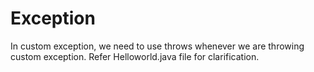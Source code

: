 # Exception
In custom exception, we need to use throws whenever we are throwing custom exception. Refer Helloworld.java file for clarification.
